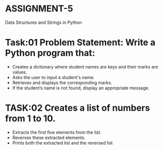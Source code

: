 # ASSIGNMENT-5
Data Structures and Strings in Python
# Task:01  Problem Statement: Write a Python program that:
* Creates a dictionary where student names are keys and their marks are values.
* Asks the user to input a student's name.
* Retrieves and displays the corresponding marks.
* If the student’s name is not found, display an appropriate message.
# TASK:02 Creates a list of numbers from 1 to 10.
* Extracts the first five elements from the list.
* Reverses these extracted elements.
* Prints both the extracted list and the reversed list
 
